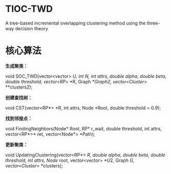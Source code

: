 # TIOC-TWD
A tree-based incremental overlapping clustering method using the three-way decision theory



# 核心算法

**生成聚类：**

void SOC_TWD(vector<vector<double>> *U, int N, int attrs, double alpha, double beta, double threshold,
	vector<RP*> *R, Graph **Graph2, vector<Cluster*> **clusters2);

**创建查找树：**

void CST(vector<RP*> *R, int attrs, Node *Root, double threshold = 0.9);

**找到邻接点：**

void FindingNeighbors(Node* Root, RP* r_wait, double threshold, 
	int attrs, vector<RP*>* ret, vector<Node*> *Path);

**更新聚类：**

void UpdatingClustering(vector<RP*> *R, double alpha, double beta, double threshold,
	int attrs, Node* root, vector<vector<double>> *U2, Graph *G, vector<Cluster*> *clusters);




